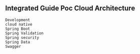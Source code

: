 

## Integrated Guide Poc Cloud Architecture

	Development
	cloud native
	Spring Boot
	Spring Validation 
	Spring security
	Spring Data
	Swagger



